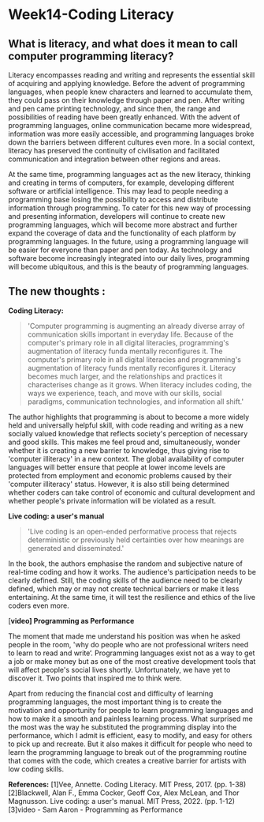 # Week14-Coding Literacy

## What is literacy, and what does it mean to call computer programming literacy?

Literacy encompasses reading and writing and represents the essential skill of acquiring and applying knowledge. Before the advent of programming languages, when people knew characters and learned to accumulate them, they could pass on their knowledge through paper and pen. After writing and pen came printing technology, and since then, the range and possibilities of reading have been greatly enhanced. With the advent of programming languages, online communication became more widespread, information was more easily accessible, and programming languages broke down the barriers between different cultures even more. In a social context, literacy has preserved the continuity of civilisation and facilitated communication and integration between other regions and areas.

At the same time, programming languages act as the new literacy, thinking and creating in terms of computers, for example, developing different software or artificial intelligence. This may lead to people needing a programming base losing the possibility to access and distribute information through programming. To cater for this new way of processing and presenting information, developers will continue to create new programming languages, which will become more abstract and further expand the coverage of data and the functionality of each platform by programming languages. In the future, using a programming language will be easier for everyone than paper and pen today. As technology and software become increasingly integrated into our daily lives, programming will become ubiquitous, and this is the beauty of programming languages.

## The new thoughts :

**Coding Literacy:**

>'Computer programming is augmenting an already diverse array of communication skills important in everyday life. Because of the computer's primary role in all digital literacies, programming's augmentation of literacy funda mentally reconfigures it. The computer's primary role in all digital literacies and programming's augmentation of literacy funds mentally reconfigures it. Literacy becomes much larger, and the relationships and practices it characterises change as it grows. When literacy includes coding, the ways we experience, teach, and move with our skills, social paradigms, communication technologies, and information all shift.'

The author highlights that programming is about to become a more widely held and universally helpful skill, with code reading and writing as a new socially valued knowledge that reflects society's perception of necessary and good skills. This makes me feel proud and, simultaneously, wonder whether it is creating a new barrier to knowledge, thus giving rise to 'computer illiteracy' in a new context. The global availability of computer languages will better ensure that people at lower income levels are protected from employment and economic problems caused by their 'computer illiteracy' status. However, it is also still being determined whether coders can take control of economic and cultural development and whether people's private information will be violated as a result.

**Live coding: a user's manual**

>'Live coding is an open-ended performative process that rejects deterministic or previously held certainties over how meanings are generated and disseminated.'

In the book, the authors emphasise the random and subjective nature of real-time coding and how it works. The audience's participation needs to be clearly defined. Still, the coding skills of the audience need to be clearly defined, which may or may not create technical barriers or make it less entertaining. At the same time, it will test the resilience and ethics of the live coders even more.

[**video] Programming as Performance**

The moment that made me understand his position was when he asked people in the room, 'why do people who are not professional writers need to learn to read and write‘. Programming languages exist not as a way to get a job or make money but as one of the most creative development tools that will affect people's social lives shortly. Unfortunately, we have yet to discover it.
Two points that inspired me to think were.

Apart from reducing the financial cost and difficulty of learning programming languages, the most important thing is to create the motivation and opportunity for people to learn programming languages and how to make it a smooth and painless learning process.
What surprised me the most was the way he substituted the programming display into the performance, which I admit is efficient, easy to modify, and easy for others to pick up and recreate. But it also makes it difficult for people who need to learn the programming language to break out of the programming routine that comes with the code, which creates a creative barrier for artists with low coding skills.

**References:**
[1]Vee, Annette. Coding Literacy. MIT Press, 2017. (pp. 1-38)
[2]Blackwell, Alan F., Emma Cocker, Geoff Cox, Alex McLean, and Thor Magnusson. Live coding: a user's manual. MIT Press, 2022. (pp.  1-12) 
[3]video - Sam Aaron - Programming as Performance
